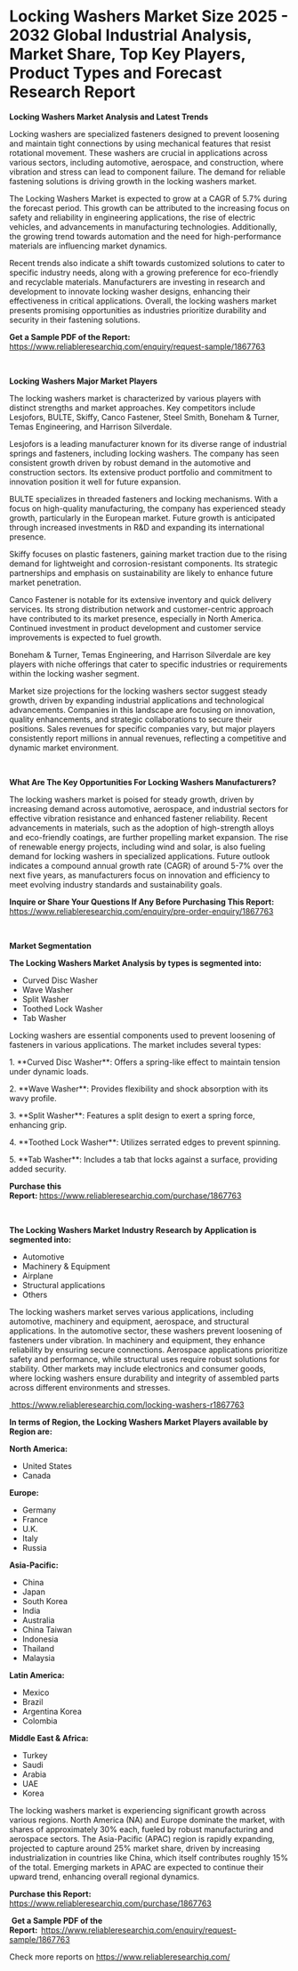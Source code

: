 <p><h1>Locking Washers Market Size 2025 - 2032 Global Industrial Analysis, Market Share, Top Key Players, Product Types and Forecast Research Report</h1></p><p><strong>Locking Washers Market Analysis and Latest Trends</strong></p>
<p><p>Locking washers are specialized fasteners designed to prevent loosening and maintain tight connections by using mechanical features that resist rotational movement. These washers are crucial in applications across various sectors, including automotive, aerospace, and construction, where vibration and stress can lead to component failure. The demand for reliable fastening solutions is driving growth in the locking washers market.</p><p>The Locking Washers Market is expected to grow at a CAGR of 5.7% during the forecast period. This growth can be attributed to the increasing focus on safety and reliability in engineering applications, the rise of electric vehicles, and advancements in manufacturing technologies. Additionally, the growing trend towards automation and the need for high-performance materials are influencing market dynamics. </p><p>Recent trends also indicate a shift towards customized solutions to cater to specific industry needs, along with a growing preference for eco-friendly and recyclable materials. Manufacturers are investing in research and development to innovate locking washer designs, enhancing their effectiveness in critical applications. Overall, the locking washers market presents promising opportunities as industries prioritize durability and security in their fastening solutions.</p></p>
<p><strong>Get a Sample PDF of the Report:&nbsp;</strong> <a href="https://www.reliableresearchiq.com/enquiry/request-sample/1867763?utm_campaign=3058&utm_medium=2&utm_source=Github&utm_content=ia&utm_term=10042025&utm_id=locking-washers">https://www.reliableresearchiq.com/enquiry/request-sample/1867763</a></p>
<p>&nbsp;</p>
<p><strong>Locking Washers Major Market Players</strong></p>
<p><p>The locking washers market is characterized by various players with distinct strengths and market approaches. Key competitors include Lesjofors, BULTE, Skiffy, Canco Fastener, Steel Smith, Boneham & Turner, Temas Engineering, and Harrison Silverdale.</p><p>Lesjofors is a leading manufacturer known for its diverse range of industrial springs and fasteners, including locking washers. The company has seen consistent growth driven by robust demand in the automotive and construction sectors. Its extensive product portfolio and commitment to innovation position it well for future expansion.</p><p>BULTE specializes in threaded fasteners and locking mechanisms. With a focus on high-quality manufacturing, the company has experienced steady growth, particularly in the European market. Future growth is anticipated through increased investments in R&D and expanding its international presence.</p><p>Skiffy focuses on plastic fasteners, gaining market traction due to the rising demand for lightweight and corrosion-resistant components. Its strategic partnerships and emphasis on sustainability are likely to enhance future market penetration.</p><p>Canco Fastener is notable for its extensive inventory and quick delivery services. Its strong distribution network and customer-centric approach have contributed to its market presence, especially in North America. Continued investment in product development and customer service improvements is expected to fuel growth.</p><p>Boneham & Turner, Temas Engineering, and Harrison Silverdale are key players with niche offerings that cater to specific industries or requirements within the locking washer segment.</p><p>Market size projections for the locking washers sector suggest steady growth, driven by expanding industrial applications and technological advancements. Companies in this landscape are focusing on innovation, quality enhancements, and strategic collaborations to secure their positions. Sales revenues for specific companies vary, but major players consistently report millions in annual revenues, reflecting a competitive and dynamic market environment.</p></p>
<p>&nbsp;</p>
<p><strong>What Are The Key Opportunities For Locking Washers Manufacturers?</strong></p>
<p><p>The locking washers market is poised for steady growth, driven by increasing demand across automotive, aerospace, and industrial sectors for effective vibration resistance and enhanced fastener reliability. Recent advancements in materials, such as the adoption of high-strength alloys and eco-friendly coatings, are further propelling market expansion. The rise of renewable energy projects, including wind and solar, is also fueling demand for locking washers in specialized applications. Future outlook indicates a compound annual growth rate (CAGR) of around 5-7% over the next five years, as manufacturers focus on innovation and efficiency to meet evolving industry standards and sustainability goals.</p></p>
<p><strong>Inquire or Share Your Questions If Any Before Purchasing This Report:</strong> <a href="https://www.reliableresearchiq.com/enquiry/pre-order-enquiry/1867763?utm_campaign=3058&utm_medium=2&utm_source=Github&utm_content=ia&utm_term=10042025&utm_id=locking-washers">https://www.reliableresearchiq.com/enquiry/pre-order-enquiry/1867763</a></p>
<p>&nbsp;</p>
<p><strong>Market Segmentation</strong></p>
<p><strong>The Locking Washers Market Analysis by types is segmented into:</strong></p>
<p><ul><li>Curved Disc Washer</li><li>Wave Washer</li><li>Split Washer</li><li>Toothed Lock Washer</li><li>Tab Washer</li></ul></p>
<p><p>Locking washers are essential components used to prevent loosening of fasteners in various applications. The market includes several types: </p><p>1. **Curved Disc Washer**: Offers a spring-like effect to maintain tension under dynamic loads.</p><p>2. **Wave Washer**: Provides flexibility and shock absorption with its wavy profile.</p><p>3. **Split Washer**: Features a split design to exert a spring force, enhancing grip.</p><p>4. **Toothed Lock Washer**: Utilizes serrated edges to prevent spinning.</p><p>5. **Tab Washer**: Includes a tab that locks against a surface, providing added security.</p></p>
<p><strong>Purchase this Report:&nbsp;</strong><a href="https://www.reliableresearchiq.com/purchase/1867763?utm_campaign=3058&utm_medium=2&utm_source=Github&utm_content=ia&utm_term=10042025&utm_id=locking-washers">https://www.reliableresearchiq.com/purchase/1867763</a></p>
<p>&nbsp;</p>
<p><strong>The Locking Washers Market Industry Research by Application is segmented into:</strong></p>
<p><ul><li>Automotive</li><li>Machinery & Equipment</li><li>Airplane</li><li>Structural applications</li><li>Others</li></ul></p>
<p><p>The locking washers market serves various applications, including automotive, machinery and equipment, aerospace, and structural applications. In the automotive sector, these washers prevent loosening of fasteners under vibration. In machinery and equipment, they enhance reliability by ensuring secure connections. Aerospace applications prioritize safety and performance, while structural uses require robust solutions for stability. Other markets may include electronics and consumer goods, where locking washers ensure durability and integrity of assembled parts across different environments and stresses.</p></p>
<p><a href="https://www.reliableresearchiq.com/locking-washers-r1867763?utm_campaign=3058&utm_medium=2&utm_source=Github&utm_content=ia&utm_term=10042025&utm_id=locking-washers">&nbsp;https://www.reliableresearchiq.com/locking-washers-r1867763</a></p>
<p><strong>In terms of Region, the Locking Washers Market Players available by Region are:</strong></p>
<p>
    <p> <strong> North America: </strong>
        <ul>
            <li>United States</li>
            <li>Canada</li>
        </ul>
        </p> 
    <p> <strong> Europe: </strong>
        <ul>
            <li>Germany</li>
            <li>France</li>
            <li>U.K.</li>
            <li>Italy</li>
            <li>Russia</li>
        </ul>
        </p> 
    <p> <strong> Asia-Pacific: </strong>
        <ul>
            <li>China</li>
            <li>Japan</li>
            <li>South Korea</li>
            <li>India</li>
            <li>Australia</li>
            <li>China Taiwan</li>
            <li>Indonesia</li>
            <li>Thailand</li>
            <li>Malaysia</li>
        </ul>
        </p> 
    <p> <strong> Latin America: </strong>
        <ul>
            <li>Mexico</li>
            <li>Brazil</li>
            <li>Argentina Korea</li>
            <li>Colombia</li>
        </ul>
        </p> 
    <p> <strong> Middle East & Africa: </strong>
        <ul>
            <li>Turkey</li>
            <li>Saudi</li>
            <li>Arabia</li>
            <li>UAE</li>
            <li>Korea</li>
        </ul>
    </p>
    </p>
<p><p>The locking washers market is experiencing significant growth across various regions. North America (NA) and Europe dominate the market, with shares of approximately 30% each, fueled by robust manufacturing and aerospace sectors. The Asia-Pacific (APAC) region is rapidly expanding, projected to capture around 25% market share, driven by increasing industrialization in countries like China, which itself contributes roughly 15% of the total. Emerging markets in APAC are expected to continue their upward trend, enhancing overall regional dynamics.</p></p>
<p><strong>Purchase this Report: </strong><a href="https://www.reliableresearchiq.com/purchase/1867763?utm_campaign=3058&utm_medium=2&utm_source=Github&utm_content=ia&utm_term=10042025&utm_id=locking-washers">https://www.reliableresearchiq.com/purchase/1867763</a></p>
<p>&nbsp;<strong>Get a Sample PDF of the Report:&nbsp;&nbsp;</strong><a href="https://www.reliableresearchiq.com/enquiry/request-sample/1867763?utm_campaign=3058&utm_medium=2&utm_source=Github&utm_content=ia&utm_term=10042025&utm_id=locking-washers">https://www.reliableresearchiq.com/enquiry/request-sample/1867763</a></p>
<p><strong></strong></p>
<p>Check more reports on <a href="https://www.reliableresearchiq.com/?utm_campaign=3058&utm_medium=2&utm_source=Github&utm_content=ia&utm_term=10042025&utm_id=locking-washers">https://www.reliableresearchiq.com/</a></p>